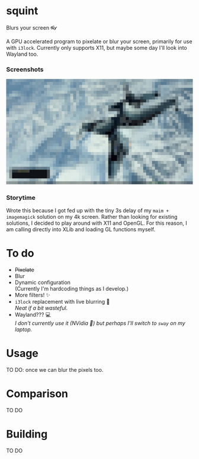 # squint
Blurs your screen 👓

A GPU accelerated program to pixelate or blur your screen, primarily for use
with `i3lock`. Currently only supports X11, but maybe some day I'll look into
Wayland too.

### Screenshots
![pixelated desktop screenshot](assets/pixelated.jpg)

### Storytime
Wrote this because I got fed up with the tiny 3s delay of my `maim + imagemagick`
solution on my 4k screen. Rather than looking for existing solutions, I decided
to play around with X11 and OpenGL. For this reason, I am calling directly into
XLib and loading GL functions myself.

# To do
- ~~Pixelate~~
- Blur
- Dynamic configuration    
  (Currently I'm hardcoding things as I develop.)
- More filters! ✨
- `i3lock` replacement with live blurring 🚀    
  *Neat if a bit wasteful.*
- Wayland??? 💻    
  *I don't currently use it (NVidia 🤷️) but perhaps I'll switch to `sway` on my laptop.*

# Usage
TO DO: once we can blur the pixels too.

# Comparison
TO DO

# Building
TO DO
